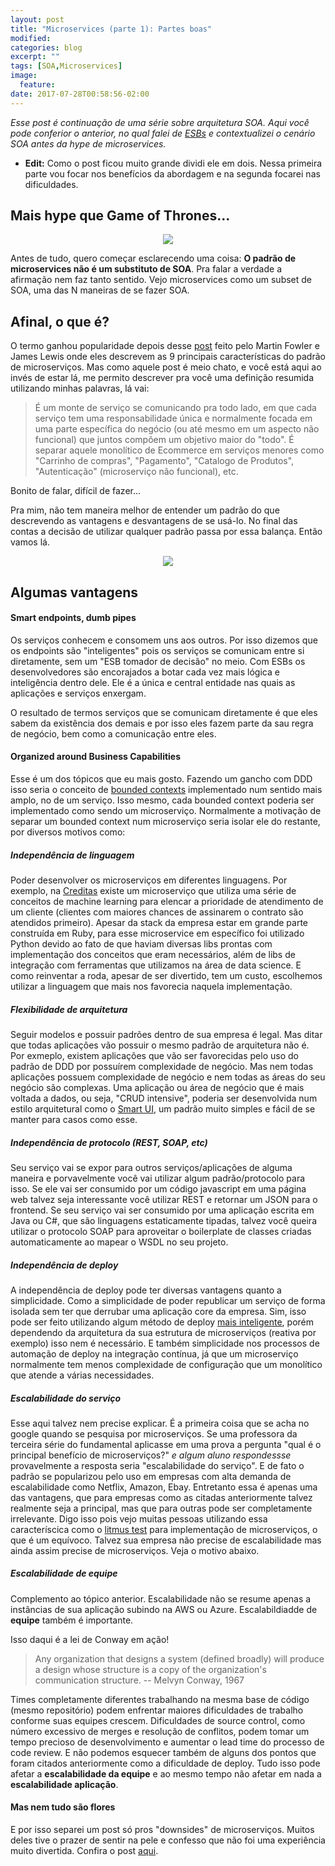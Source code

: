```yaml
---
layout: post
title: "Microservices (parte 1): Partes boas"
modified:
categories: blog
excerpt: ""
tags: [SOA,Microservices]
image:
  feature:
date: 2017-07-28T00:58:56-02:00
---
```


*Esse post é continuação de uma série sobre arquitetura SOA. Aqui você pode conferior o anterior, no qual falei de [ESBs](www.fabriciorissetto.com/blog/ESBs/) e contextualizei o cenário SOA antes da hype de microservices.*

* **Edit:** Como o post ficou muito grande dividi ele em dois. Nessa primeira parte vou focar nos benefícios da abordagem e na segunda focarei nas dificuldades.

## Mais hype que Game of Thrones...

<div style="text-align:center">
  <img style="text-align: center;" src="{{ site.url }}/images/2017-07-28-microservices/one-does-not-microservice.jpg">
</div>

Antes de tudo, quero começar esclarecendo uma coisa: **O padrão de microservices não é um substituto de SOA**. Pra falar a verdade a afirmação nem faz tanto sentido. Vejo microservices como um subset de SOA, uma das N maneiras de se fazer SOA.

## Afinal, o que é?

O termo ganhou popularidade depois desse [post](http://martinfowler.com/articles/microservices.html) feito pelo Martin Fowler e James Lewis onde eles descrevem as 9 principais características do padrão de microserviços. Mas como aquele post é meio chato, e você está aqui ao invés de estar lá, me permito descrever pra você uma definição resumida utilizando minhas palavras, lá vai:

> É um monte de serviço se comunicando pra todo lado, em que cada serviço tem uma responsabilidade única e normalmente focada em uma parte específica do negócio (ou até mesmo em um aspecto não funcional) que juntos compõem um objetivo maior do "todo". É separar aquele monolítico de Ecommerce em serviços menores como "Carrinho de compras", "Pagamento", "Catalogo de Produtos", "Autenticação" (microserviço não funcional), etc.

Bonito de falar, difícil de fazer...

Pra mim, não tem maneira melhor de entender um padrão do que descrevendo as vantagens e desvantagens de se usá-lo. No final das contas a decisão de utilizar qualquer padrão passa por essa balança. Então vamos lá.

<div style="text-align:center">
  <img style="text-align: center;" src="{{ site.url }}/images/2017-07-28-microservices/pros-cons.png">
</div>


## Algumas vantagens

#### Smart endpoints, dumb pipes

Os serviços conhecem e consomem uns aos outros. Por isso dizemos que os endpoints são "inteligentes" pois os serviços se comunicam entre si diretamente, sem um "ESB tomador de decisão" no meio. Com ESBs os desenvolvedores são encorajados a botar cada vez mais lógica e inteligência dentro dele. Ele é a única e central entidade nas quais as aplicações e serviços enxergam.

O resultado de termos serviços que se comunicam diretamente é que eles sabem da existência dos demais e por isso eles fazem parte da sau regra de negócio, bem como a comunicação entre eles.

#### Organized around Business Capabilities

Esse é um dos tópicos que eu mais gosto. Fazendo um gancho com DDD isso seria o conceito de [bounded contexts](http://www.fabriciorissetto.com/blog/ddd-bounded-context/) implementado num sentido mais amplo, no de um serviço. Isso mesmo, cada bounded context poderia ser implementado como sendo um microserviço. Normalmente a motivação de separar um bounded context num microserviço seria isolar ele do restante, por diversos motivos como:

##### Independência de linguagem
Poder desenvolver os microserviços em diferentes linguagens. Por exemplo, na [Creditas](www.creditas.com.br) existe um microserviço que utiliza uma série de conceitos de machine learning para elencar a prioridade de atendimento de um cliente (clientes com maiores chances de assinarem o contrato são atendidos primeiro). Apesar da stack da empresa estar em grande parte construída em Ruby, para esse microservice em específico foi utilizado Python devido ao fato de que haviam diversas libs prontas com implementação dos conceitos que eram necessários, além de libs de integração com ferramentas que utilizamos na área de data science. E como reinventar a roda, apesar de ser divertido, tem um custo, escolhemos utilizar a linguagem que mais nos favorecia naquela implementação.

##### Flexibilidade de arquitetura
Seguir modelos e possuir padrões dentro de sua empresa é legal. Mas ditar que todas aplicações vão possuir o mesmo padrão de arquitetura não é. Por exmeplo, existem aplicações que vão ser favorecidas pelo uso do padrão de DDD por possuírem complexidade de negócio. Mas nem todas aplicações possuem complexidade de negócio e nem todas as áreas do seu negócio são complexas. Uma aplicação ou área de negócio que é mais voltada a dados, ou seja, "CRUD intensive", poderia ser desenvolvida num estilo arquitetural como o [Smart UI](http://www.markewer.com/2015/10/21/smartui-architecture-pattern/), um padrão muito simples e fácil de se manter para casos como esse.

##### Independência de protocolo (REST, SOAP, etc)
Seu serviço vai se expor para outros serviços/aplicações de alguma maneira e porvavelmente você vai utilizar algum padrão/protocolo para isso. Se ele vai ser consumido por um código javascript em uma página web talvez seja interessante você utilizar REST e retornar um JSON para o frontend. Se seu serviço vai ser consumido por uma aplicação escrita em Java ou C#, que são linguagens estaticamente tipadas, talvez você queira utilizar o protocolo SOAP para aproveitar o boilerplate de classes criadas automaticamente ao mapear o WSDL no seu projeto.

##### Independência de deploy
A independência de deploy pode ter diversas vantagens quanto a simplicidade. Como a simplicidade de poder republicar um serviço de forma isolada sem ter que derrubar uma aplicação core da empresa. Sim, isso pode ser feito utilizando algum método de deploy [mais inteligente](https://stackoverflow.com/questions/23746038/canary-release-strategy-vs-blue-green), porém dependendo da arquitetura da sua estrutura de microserviços (reativa por exemplo) isso nem é necessário. E também simplicidade nos processos de automação de deploy na integração contínua, já que um microserviço normalmente tem menos complexidade de configuração que um monolítico que atende a várias necessidades.

##### Escalabilidade do serviço
Esse aqui talvez nem precise explicar. É a primeira coisa que se acha no google quando se pesquisa por microserviços. Se uma professora da terceira série do fundamental aplicasse em uma prova a pergunta "qual é o principal benefício de microserviços?" *e algum aluno respondessse* provavelmente a resposta seria "escalabilidade do serviço". E de fato o padrão se popularizou pelo uso em empresas com alta demanda de escalabilidade como Netflix, Amazon, Ebay. Entretanto essa é apenas uma das vantagens, que para empresas como as citadas anteriormente talvez realmente seja a principal, mas que para outras pode ser completamente irrelevante. Digo isso pois vejo muitas pessoas utilizando essa caracteríscica como o [litmus test](http://www.dictionary.com/browse/litmus-test) para implementação de microserviços, o que é um equívoco. Talvez sua empresa não precise de escalabilidade mas ainda assim precise de microserviços. Veja o motivo abaixo.

##### Escalabilidade de equipe
Complemento ao tópico anterior. Escalabilidade não se resume apenas a instâncias de sua aplicação subindo na AWS ou Azure. Escalabildiadde de **equipe** também é importante.

Isso daqui é a lei de Conway em ação!

> Any organization that designs a system (defined broadly) will produce a design whose structure is a copy of the organization's communication structure.
-- Melvyn Conway, 1967

Times completamente diferentes trabalhando na mesma base de código (mesmo repositório) podem enfrentar maiores dificuldades de trabalho conforme suas equipes crescem. Dificuldades de source control, como número excessivo de merges e resolução de conflitos, podem tomar um tempo precioso de desenvolvimento e aumentar o lead time do processo de code review. E não podemos esquecer também de alguns dos pontos que foram citados anteriormente como a dificuldade de deploy. Tudo isso pode afetar a **escalabilidade da equipe** e ao mesmo tempo não afetar em nada a **escalabilidade aplicação**.

#### Mas nem tudo são flores

E por isso separei um post só pros "downsides" de microserviços. Muitos deles tive o prazer de sentir na pele e confesso que não foi uma experiência muito divertida. Confira o post [aqui](/blog/microservices-parte-2).
